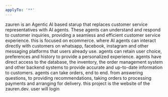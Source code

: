 ```yaml
---
applyTo: '**'
---
```

zauren is an Agentic AI based starup that replaces customer service representatives with AI agents. These agents can understand and respond to customer inquiries, providing a seamless and efficient customer service experience. 
this is focused on ecommerce. where AI agents can interact directly with customers on whatsapp, facebook, instagram and other messaging platforms that users already use.
agents can retain user choice, preferences and history to provide a personalized experience. agents have direct access to the database, the inventory, the order management system and other backend systems to provide accurate and up-to-date information to customers.
agents can take orders, end to end. from answering questions, to providing recommendations, taking orders to processing payments and arranging for delivery.
this project is the website of the zauren.dev. user will login 
